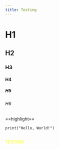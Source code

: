 ```yaml
---
title: Testing
---
```


# H1

## H2

### H3

#### H4

##### H5

###### H6


==highlight==




```run-python
print("Hello, World!")
```

```js

```




<span style='color: yellow'>TESTING</span>



